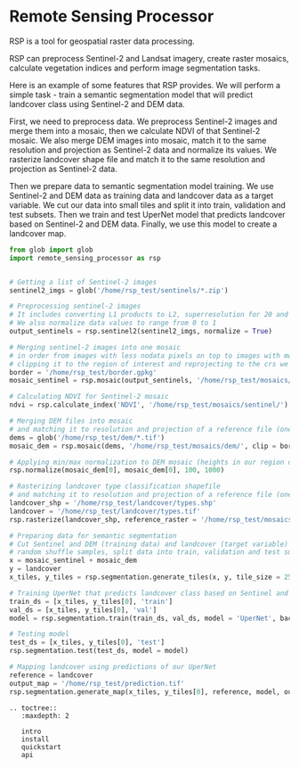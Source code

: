 # Remote Sensing Processor

RSP is a tool for geospatial raster data processing.

RSP can preprocess Sentinel-2 and Landsat imagery, create raster mosaics, calculate vegetation indices and perform image segmentation tasks.

Here is an example of some features that RSP provides. We will perform a simple task - train a semantic segmentation model that will predict landcover class using Sentinel-2 and DEM data.

First, we need to preprocess data. We preprocess Sentinel-2 images and merge them into a mosaic, then we calculate NDVI of that Sentinel-2 mosaic. We also merge DEM images into mosaic, match it to the same resolution and projection as Sentinel-2 data and normalize its values. We rasterize landcover shape file and match it to the same resolution and projection as Sentinel-2 data. 

Then we prepare data to semantic segmentation model training. We use Sentinel-2 and DEM data as training data and landcover data as a target variable. We cut our data into small tiles and split it into train, validation and test subsets. Then we train and test UperNet model that predicts landcover based on Sentinel-2 and DEM data. Finally, we use this model to create a landcover map. 
```python
from glob import glob
import remote_sensing_processor as rsp


# Getting a list of Sentinel-2 images
sentinel2_imgs = glob('/home/rsp_test/sentinels/*.zip')

# Preprocessing sentinel-2 images
# It includes converting L1 products to L2, superresolution for 20 and 60m bands and cloud masking
# We also normalize data values to range from 0 to 1
output_sentinels = rsp.sentinel2(sentinel2_imgs, normalize = True)

# Merging sentinel-2 images into one mosaic 
# in order from images with less nodata pixels on top to images with most nodata on bottom
# clipping it to the region of interest and reprojecting to the crs we need
border = '/home/rsp_test/border.gpkg'
mosaic_sentinel = rsp.mosaic(output_sentinels, '/home/rsp_test/mosaics/sentinel/', clip = border, projection = 'EPSG:4326', nodata_order = True)

# Calculating NDVI for Sentinel-2 mosaic
ndvi = rsp.calculate_index('NDVI', '/home/rsp_test/mosaics/sentinel/')

# Merging DEM files into mosaic 
# and matching it to resolution and projection of a reference file (one of Sentinel mosaic bands)
dems = glob('/home/rsp_test/dem/*.tif')
mosaic_dem = rsp.mosaic(dems, '/home/rsp_test/mosaics/dem/', clip = border, reference_raster = '/home/rsp_test/mosaics/sentinel/B1.tif', nodata = 0)

# Applying min/max normalization to DEM mosaic (heights in our region of interest are in range from 100 to 1000)
rsp.normalize(mosaic_dem[0], mosaic_dem[0], 100, 1000)

# Rasterizing landcover type classification shapefile
# and matching it to resolution and projection of a reference file (one of Sentinel mosaic bands)
landcover_shp = '/home/rsp_test/landcover/types.shp'
landcover = '/home/rsp_test/landcover/types.tif'
rsp.rasterize(landcover_shp, reference_raster = '/home/rsp_test/mosaics/sentinel/B1.tif', value = "type", output_file = landcover)

# Preparing data for semantic segmentation
# Cut Sentinel and DEM (training data) and landcover (target variable) data to 256x256 px tiles, 
# random shuffle samples, split data into train, validation and test subsets in proportion 3 to 1 to 1
x = mosaic_sentinel + mosaic_dem
y = landcover
x_tiles, y_tiles = rsp.segmentation.generate_tiles(x, y, tile_size = 256, shuffle = True, split = [3, 1, 1], split_names = ['train', 'val', 'test'])

# Training UperNet that predicts landcover class based on Sentinel and DEM
train_ds = [x_tiles, y_tiles[0], 'train']
val_ds = [x_tiles, y_tiles[0], 'val']
model = rsp.segmentation.train(train_ds, val_ds, model = 'UperNet', backbone = 'ConvNeXTV2', model_file = '/home/rsp_test/model/upernet.ckpt', epochs = 100)

# Testing model
test_ds = [x_tiles, y_tiles[0], 'test']
rsp.segmentation.test(test_ds, model = model)

# Mapping landcover using predictions of our UperNet
reference = landcover
output_map = '/home/rsp_test/prediction.tif'
rsp.segmentation.generate_map(x_tiles, y_tiles[0], reference, model, output_map)
```

```{eval-rst}
.. toctree::
   :maxdepth: 2

   intro
   install
   quickstart
   api
```
